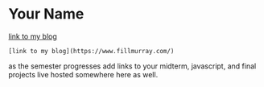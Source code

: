 # Your Name

[link to my blog](https://www.fillmurray.com/)

```
[link to my blog](https://www.fillmurray.com/)
```

as the semester progresses add links to your midterm, javascript, and final projects live hosted somewhere here as well.
